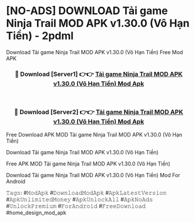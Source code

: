 # [NO-ADS] DOWNLOAD Tải game Ninja Trail MOD APK v1.30.0 (Vô Hạn Tiền) - 2pdml
Download Tải game Ninja Trail MOD APK v1.30.0 (Vô Hạn Tiền) Free Mod APK

<div align="center">
<h3>🔴 Download [Server1] 👉👉 <a href="https://apk-comot.site?title=Tải_game_Ninja_Trail_MOD_APK_v1.30.0_(Vô_Hạn_Tiền)">Tải game Ninja Trail MOD APK v1.30.0 (Vô Hạn Tiền) Mod Apk</a></h3><br>

<h3>🔴 Download [Server2] 👉👉 <a href="https://apk-comot.site?title=Tải_game_Ninja_Trail_MOD_APK_v1.30.0_(Vô_Hạn_Tiền)">Tải game Ninja Trail MOD APK v1.30.0 (Vô Hạn Tiền) Mod Apk</a></h3>
</div>


Free Download APK MOD Tải game Ninja Trail MOD APK v1.30.0 (Vô Hạn Tiền)

Download Tải game Ninja Trail MOD APK v1.30.0 (Vô Hạn Tiền) 

Free APK MOD Tải game Ninja Trail MOD APK v1.30.0 (Vô Hạn Tiền) 

Download Tải game Ninja Trail MOD APK v1.30.0 (Vô Hạn Tiền) Mod For Android

𝚃𝚊𝚐𝚜: #𝙼𝚘𝚍𝙰𝚙𝚔 #𝙳𝚘𝚠𝚗𝚕𝚘𝚊𝚍𝙼𝚘𝚍𝙰𝚙𝚔 #𝙰𝚙𝚔𝙻𝚊𝚝𝚎𝚜𝚝𝚅𝚎𝚛𝚜𝚒𝚘𝚗 #𝙰𝚙𝚔𝚄𝚗𝚕𝚒𝚖𝚒𝚝𝚎𝚍𝙼𝚘𝚗𝚎𝚢 #𝙰𝚙𝚔𝚄𝚗𝚕𝚘𝚌𝚔𝙰𝚕𝚕 #𝙰𝚙𝚔𝙽𝚘𝙰𝚍𝚜 #𝚄𝚗𝚕𝚘𝚌𝚔𝙿𝚛𝚎𝚖𝚒𝚞𝚖 #𝙵𝚘𝚛𝙰𝚗𝚍𝚛𝚘𝚒𝚍 #𝙵𝚛𝚎𝚎𝙳𝚘𝚠𝚗𝚕𝚘𝚊𝚍 #home_design_mod_apk